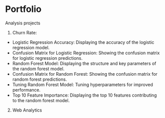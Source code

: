 # Portfolio
Analysis projects
1) Churn Rate:

- Logistic Regression Accuracy: Displaying the accuracy of the logistic regression model.
- Confusion Matrix for Logistic Regression: Showing the confusion matrix for logistic regression predictions.
- Random Forest Model: Displaying the structure and key parameters of the random forest model.
- Confusion Matrix for Random Forest: Showing the confusion matrix for random forest predictions.
- Tuning Random Forest Model: Tuning hyperparameters for improved performance.
- Top 10 Feature Importance: Displaying the top 10 features contributing to the random forest model.
2) Web Analytics
